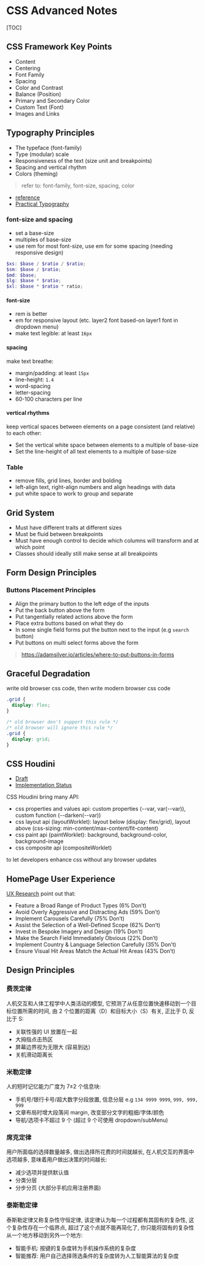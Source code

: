 # CSS Advanced Notes

[TOC]

## CSS Framework Key Points

- Content
- Centering
- Font Family
- Spacing
- Color and Contrast
- Balance (Position)
- Primary and Secondary Color
- Custom Text (Font)
- Images and Links

## Typography Principles

- The typeface (font-family)
- Type (modular) scale
- Responsiveness of the text (size unit and breakpoints)
- Spacing and vertical rhythm
- Colors (theming)

> refer to: font-family, font-size, spacing, color

- [reference](https://noti.st/rar/mz1rIY/golden-rules-of-typography-on-the-web)
- [Practical Typography](https://practicaltypography.com)

### font-size and spacing

- set a base-size
- multiples of base-size
- use rem for most font-size, use em for some spacing (needing responsive design)

```scss
$xs: $base / $ratio / $ratio;
$sm: $base / $ratio;
$md: $base;
$lg: $base * $ratio;
$xl: $base * $ratio * ratio;
```

#### font-size

- rem is better
- em for responsive layout (etc. layer2 font based-on layer1 font in dropdown menu)
- make text legible: at least `16px`

#### spacing

make text breathe:

- margin/padding: at least `15px`
- line-height: `1.4`
- word-spacing
- letter-spacing
- 60-100 characters per line

#### vertical rhythms

keep vertical spaces between elements on a page
consistent (and relative) to each other:

- Set the vertical white space between elements to a multiple of base-size
- Set the line-height of all text elements to a multiple of base-size

### Table

- remove fills, grid lines, border and bolding
- left-align text, right-align numbers
  and align headings with data
- put white space to work to group and separate

## Grid System

- Must have different traits at different sizes
- Must be fluid between breakpoints
- Must have enough control to decide which columns will transform and at which point
- Classes should ideally still make sense at all breakpoints

## Form Design Principles

### Buttons Placement Principles

- Align the primary button to the left edge of the inputs
- Put the back button above the form
- Put tangentially related actions above the form
- Place extra buttons based on what they do
- In some single field forms put the button next to the input (e.g `search` button)
- Put buttons on multi select forms above the form

> <https://adamsilver.io/articles/where-to-put-buttons-in-forms>

## Graceful Degradation

write old browser css code,
then write modern browser css code

```css
.grid {
  display: flex;
}

/* old browser don't support this rule */
/* old browser will ignore this rule */
.grid {
  display: grid;
}
```

## CSS Houdini

- [Draft](https://drafts.css-houdini.org)
- [Implementation Status](https://ishoudinireadyyet.com/)

CSS Houdini bring many API:

- css properties and values api:
  custom properties (--var, var(--var)), custom function (--darken(--var))
- css layout api (layoutWorklet):
  layout below (display: flex/grid), layout above (css-sizing: min-content/max-content/fit-content)
- css paint api (paintWorklet):
  background, background-color, background-image
- css composite api (compositeWorklet)

to let developers enhance css without any browser updates

## HomePage User Experience

[UX Research](https://baymard.com/blog/2021-current-state-of-ecommerce-homepage-ux)
point out that:

- Feature a Broad Range of Product Types (6% Don’t)
- Avoid Overly Aggressive and Distracting Ads (59% Don’t)
- Implement Carousels Carefully (75% Don’t)
- Assist the Selection of a Well-Defined Scope (62% Don’t)
- Invest in Bespoke Imagery and Design (19% Don’t)
- Make the Search Field Immediately Obvious (22% Don’t)
- Implement Country & Language Selection Carefully (35% Don’t)
- Ensure Visual Hit Areas Match the Actual Hit Areas (43% Don’t)

## Design Principles

### 费茨定律

人机交互和人体工程学中人类活动的模型,
它预测了从任意位置快速移动到一个目标位置所需的时间,
由 2 个位置的距离（D）和目标大小（S）有关, 正比于 D, 反比于 S:

- 关联性强的 UI 放置在一起
- 大拇指点击热区
- 屏幕边界视为无限大 (容易到达)
- 关机滑动距离长

### 米勒定律

人的短时记忆能力广度为 7±2 个信息块:

- 手机号/银行卡号/超大数字分段放置, 信息分层 e.g `134 9999 9999`, `999, 999, 999`
- 文章布局时增大段落间 margin, 改变部分文字的粗细/字体/颜色
- 导航/选项卡不超过 9 个 (超过 9 个可使用 dropdown/subMenu)

### 席克定律

用户所面临的选择数量越多,
做出选择所花费的时间就越长,
在人机交互的界面中选项越多,
意味着用户做出决策的时间越长:

- 减少选项并提供默认值
- 分类分层
- 分步分页 (大部分手机应用注册界面)

### 泰斯勒定律

泰斯勒定律又称复杂性守恒定律,
该定律认为每一个过程都有其固有的复杂性,
这个复杂性存在一个临界点,
超过了这个点就不能再简化了,
你只能将固有的复杂性从一个地方移动到另外一个地方:

- 智能手机: 按键的复杂度转为手机操作系统的复杂度
- 智能推荐: 用户自己选择筛选条件的复杂度转为人工智能算法的复杂度
